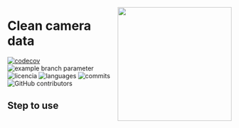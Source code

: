 <a href="https://www.islas.org.mx"><img src="https://www.islas.org.mx/img/logo.svg" align="right" width="256" /></a>

# Clean camera data
[![codecov](https://codecov.io/gh/IslasGECI/clean_camera_data/graph/badge.svg?token=wyxnwZypMA)](https://codecov.io/gh/IslasGECI/clean_camera_data)
![example branch
parameter](https://github.com/IslasGECI//clean_camera_data/actions/workflows/actions.yml/badge.svg)
![licencia](https://img.shields.io/github/license/IslasGECI/clean_camera_data)
![languages](https://img.shields.io/github/languages/top/IslasGECI/clean_camera_data)
![commits](https://img.shields.io/github/commit-activity/y/IslasGECI/clean_camera_data)
![GitHub contributors](https://img.shields.io/github/contributors/IslasGECI/clean_camera_data)


## Step to use

